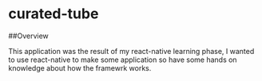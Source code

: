 # curated-tube

##Overview

This application was the result of my react-native learning phase, I wanted to use react-native to make some application so have some hands on knowledge about how the framewrk works.
